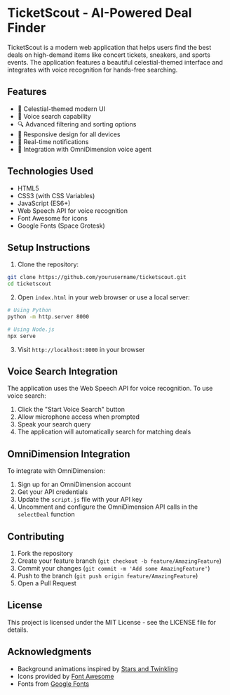 # TicketScout - AI-Powered Deal Finder

TicketScout is a modern web application that helps users find the best deals on high-demand items like concert tickets, sneakers, and sports events. The application features a beautiful celestial-themed interface and integrates with voice recognition for hands-free searching.

## Features

- 🌟 Celestial-themed modern UI
- 🎤 Voice search capability
- 🔍 Advanced filtering and sorting options
- 📱 Responsive design for all devices
- 🔔 Real-time notifications
- 💬 Integration with OmniDimension voice agent

## Technologies Used

- HTML5
- CSS3 (with CSS Variables)
- JavaScript (ES6+)
- Web Speech API for voice recognition
- Font Awesome for icons
- Google Fonts (Space Grotesk)

## Setup Instructions

1. Clone the repository:
```bash
git clone https://github.com/yourusername/ticketscout.git
cd ticketscout
```

2. Open `index.html` in your web browser or use a local server:
```bash
# Using Python
python -m http.server 8000

# Using Node.js
npx serve
```

3. Visit `http://localhost:8000` in your browser

## Voice Search Integration

The application uses the Web Speech API for voice recognition. To use voice search:

1. Click the "Start Voice Search" button
2. Allow microphone access when prompted
3. Speak your search query
4. The application will automatically search for matching deals

## OmniDimension Integration

To integrate with OmniDimension:

1. Sign up for an OmniDimension account
2. Get your API credentials
3. Update the `script.js` file with your API key
4. Uncomment and configure the OmniDimension API calls in the `selectDeal` function

## Contributing

1. Fork the repository
2. Create your feature branch (`git checkout -b feature/AmazingFeature`)
3. Commit your changes (`git commit -m 'Add some AmazingFeature'`)
4. Push to the branch (`git push origin feature/AmazingFeature`)
5. Open a Pull Request

## License

This project is licensed under the MIT License - see the LICENSE file for details.

## Acknowledgments

- Background animations inspired by [Stars and Twinkling](https://codepen.io/saransh/pen/BKJun)
- Icons provided by [Font Awesome](https://fontawesome.com/)
- Fonts from [Google Fonts](https://fonts.google.com/) 